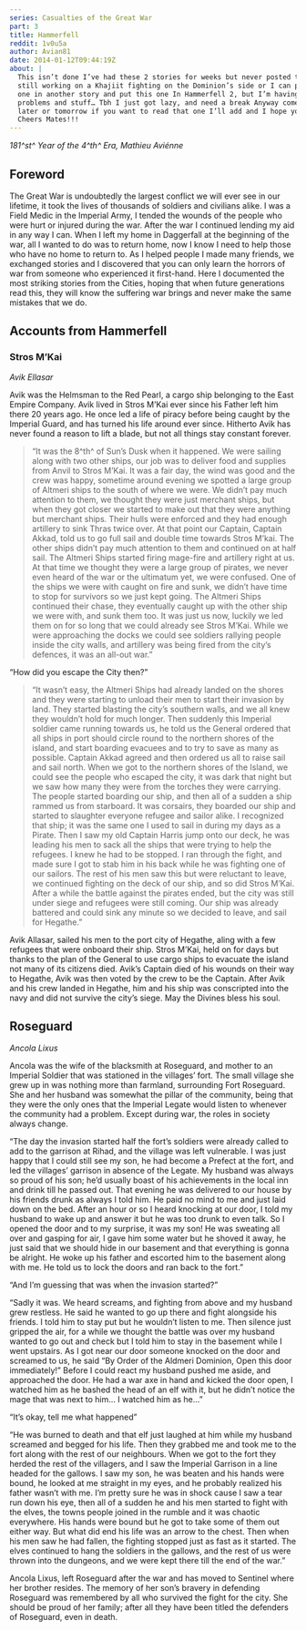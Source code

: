 ```yaml
---
series: Casualties of the Great War
part: 3
title: Hammerfell
reddit: 1v0u5a
author: Avian81
date: 2014-01-12T09:44:19Z
about: |
  This isn’t done I’ve had these 2 stories for weeks but never posted them, I’m
  still working on a Khajiit fighting on the Dominion’s side or I can put that
  one in another story and put this one In Hammerfell 2, but I’m having writing
  problems and stuff… Tbh I just got lazy, and need a break Anyway come back
  later or tomorrow if you want to read that one I’ll add and I hope you enjoy.
  Cheers Mates!!!
---
```


_181^st^ Year of the 4^th^ Era, Mathieu Aviénne_

## Foreword

The Great War is undoubtedly the largest conflict we will ever see in our
lifetime, it took the lives of thousands of soldiers and civilians alike. I was
a Field Medic in the Imperial Army, I tended the wounds of the people who were
hurt or injured during the war. After the war I continued lending my aid in any
way I can. When I left my home in Daggerfall at the beginning of the war, all I
wanted to do was to return home, now I know I need to help those who have no
home to return to. As I helped people I made many friends, we exchanged stories
and I discovered that you can only learn the horrors of war from someone who
experienced it first-hand. Here I documented the most striking stories from the
Cities, hoping that when future generations read this, they will know the
suffering war brings and never make the same mistakes that we do.

## Accounts from Hammerfell

### Stros M’Kai

_Avik Ellasar_

Avik was the Helmsman to the Red Pearl, a cargo ship belonging to the East
Empire Company. Avik lived in Stros M’Kai ever since his Father left him there
20 years ago. He once led a life of piracy before being caught by the Imperial
Guard, and has turned his life around ever since. Hitherto Avik has never found
a reason to lift a blade, but not all things stay constant forever.

> “It was the 8^th^ of Sun’s Dusk when it happened. We were sailing along with
> two other ships, our job was to deliver food and supplies from Anvil to Stros
> M’Kai. It was a fair day, the wind was good and the crew was happy, sometime
> around evening we spotted a large group of Altmeri ships to the south of where
> we were. We didn’t pay much attention to them, we thought they were just
> merchant ships, but when they got closer we started to make out that they were
> anything but merchant ships. Their hulls were enforced and they had enough
> artillery to sink Thras twice over. At that point our Captain, Captain Akkad,
> told us to go full sail and double time towards Stros M’kai. The other ships
> didn’t pay much attention to them and continued on at half sail. The Altmeri
> Ships started firing mage-fire and artillery right at us. At that time we
> thought they were a large group of pirates, we never even heard of the war or
> the ultimatum yet, we were confused. One of the ships we were with caught on
> fire and sunk, we didn’t have time to stop for survivors so we just kept
> going. The Altmeri Ships continued their chase, they eventually caught up with
> the other ship we were with, and sunk them too. It was just us now, luckily we
> led them on for so long that we could already see Stros M’Kai. While we were
> approaching the docks we could see soldiers rallying people inside the city
> walls, and artillery was being fired from the city’s defences, it was an
> all-out war.”

“How did you escape the City then?”

> “It wasn’t easy, the Altmeri Ships had already landed on the shores and they
> were starting to unload their men to start their invasion by land. They
> started blasting the city’s southern walls, and we all knew they wouldn’t hold
> for much longer. Then suddenly this Imperial soldier came running towards us,
> he told us the General ordered that all ships in port should circle round to
> the northern shores of the island, and start boarding evacuees and to try to
> save as many as possible. Captain Akkad agreed and then ordered us all to
> raise sail and sail north. When we got to the northern shores of the Island,
> we could see the people who escaped the city, it was dark that night but we
> saw how many they were from the torches they were carrying. The people started
> boarding our ship, and then all of a sudden a ship rammed us from starboard.
> It was corsairs, they boarded our ship and started to slaughter everyone
> refugee and sailor alike. I recognized that ship; it was the same one I used
> to sail in during my days as a Pirate. Then I saw my old Captain Harris jump
> onto our deck, he was leading his men to sack all the ships that were trying
> to help the refugees. I knew he had to be stopped. I ran through the fight,
> and made sure I got to stab him in his back while he was fighting one of our
> sailors. The rest of his men saw this but were reluctant to leave, we
> continued fighting on the deck of our ship, and so did Stros M’Kai. After a
> while the battle against the pirates ended, but the city was still under siege
> and refugees were still coming. Our ship was already battered and could sink
> any minute so we decided to leave, and sail for Hegathe.”

Avik Allasar, sailed his men to the port city of Hegathe, aling with a few
refugees that were onboard their ship. Stros M’Kai, held on for days but thanks
to the plan of the General to use cargo ships to evacuate the island not many of
its citizens died. Avik’s Captain died of his wounds on their way to Hegathe,
Avik was then voted by the crew to be the Captain. After Avik and his crew
landed in Hegathe, him and his ship was conscripted into the navy and did not
survive the city’s siege. May the Divines bless his soul.

## Roseguard

_Ancola Lixus_

Ancola was the wife of the blacksmith at Roseguard, and mother to an Imperial
Soldier that was stationed in the villages’ fort. The small village she grew up
in was nothing more than farmland, surrounding Fort Roseguard. She and her
husband was somewhat the pillar of the community, being that they were the only
ones that the Imperial Legate would listen to whenever the community had a
problem. Except during war, the roles in society always change.

“The day the invasion started half the fort’s soldiers were already called to
add to the garrison at Rihad, and the village was left vulnerable. I was just
happy that I could still see my son, he had become a Prefect at the fort, and
led the villages’ garrison in absence of the Legate. My husband was always so
proud of his son; he’d usually boast of his achievements in the local inn and
drink till he passed out. That evening he was delivered to our house by his
friends drunk as always I told him. He paid no mind to me and just laid down on
the bed. After an hour or so I heard knocking at our door, I told my husband to
wake up and answer it but he was too drunk to even talk. So I opened the door
and to my surprise, it was my son! He was sweating all over and gasping for air,
I gave him some water but he shoved it away, he just said that we should hide in
our basement and that everything is gonna be alright. He woke up his father and
escorted him to the basement along with me. He told us to lock the doors and ran
back to the fort.”

“And I’m guessing that was when the invasion started?”

“Sadly it was. We heard screams, and fighting from above and my husband grew
restless. He said he wanted to go up there and fight alongside his friends. I
told him to stay put but he wouldn’t listen to me. Then silence just gripped the
air, for a while we thought the battle was over my husband wanted to go out and
check but I told him to stay in the basement while I went upstairs. As I got
near our door someone knocked on the door and screamed to us, he said “By Order
of the Aldmeri Dominion, Open this door immediately!” Before I could react my
husband pushed me aside, and approached the door. He had a war axe in hand and
kicked the door open, I watched him as he bashed the head of an elf with it, but
he didn’t notice the mage that was next to him… I watched him as he…”

“It’s okay, tell me what happened”

“He was burned to death and that elf just laughed at him while my husband
screamed and begged for his life. Then they grabbed me and took me to the fort
along with the rest of our neighbours. When we got to the fort they herded the
rest of the villagers, and I saw the Imperial Garrison in a line headed for the
gallows. I saw my son, he was beaten and his hands were bound, he looked at me
straight in my eyes, and he probably realized his father wasn’t with me. I’m
pretty sure he was in shock cause I saw a tear run down his eye, then all of a
sudden he and his men started to fight with the elves, the towns people joined
in the rumble and it was chaotic everywhere. His hands were bound but he got to
take some of them out either way. But what did end his life was an arrow to the
chest. Then when his men saw he had fallen, the fighting stopped just as fast as
it started. The elves continued to hang the soldiers in the gallows, and the
rest of us were thrown into the dungeons, and we were kept there till the end of
the war.”

Ancola Lixus, left Roseguard after the war and has moved to Sentinel where her
brother resides. The memory of her son’s bravery in defending Roseguard was
remembered by all who survived the fight for the city. She should be proud of
her family; after all they have been titled the defenders of Roseguard, even in
death.
